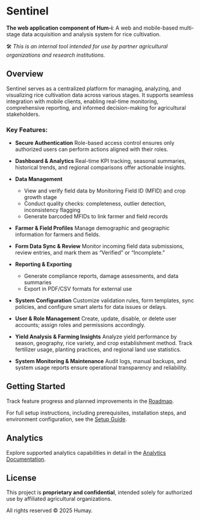 # Sentinel

**The web application component of Hum-i**: A web and mobile-based multi-stage data acquisition and analysis system for rice cultivation.

🛠️ _This is an internal tool intended for use by partner agricultural organizations and research institutions._

## Overview

Sentinel serves as a centralized platform for managing, analyzing, and visualizing rice cultivation data across various stages. It supports seamless integration with mobile clients, enabling real-time monitoring, comprehensive reporting, and informed decision-making for agricultural stakeholders.

### Key Features:

- **Secure Authentication**
  Role-based access control ensures only authorized users can perform actions aligned with their roles.

- **Dashboard & Analytics**
  Real-time KPI tracking, seasonal summaries, historical trends, and regional comparisons offer actionable insights.

- **Data Management**

  - View and verify field data by Monitoring Field ID (MFID) and crop growth stage
  - Conduct quality checks: completeness, outlier detection, inconsistency flagging
  - Generate barcoded MFIDs to link farmer and field records

- **Farmer & Field Profiles**
  Manage demographic and geographic information for farmers and fields.

- **Form Data Sync & Review**
  Monitor incoming field data submissions, review entries, and mark them as “Verified” or “Incomplete.”

- **Reporting & Exporting**

  - Generate compliance reports, damage assessments, and data summaries
  - Export in PDF/CSV formats for external use

- **System Configuration**
  Customize validation rules, form templates, sync policies, and configure smart alerts for data issues or delays.

- **User & Role Management**
  Create, update, disable, or delete user accounts; assign roles and permissions accordingly.

- **Yield Analysis & Farming Insights**
  Analyze yield performance by season, geography, rice variety, and crop establishment method.
  Track fertilizer usage, planting practices, and regional land use statistics.

- **System Monitoring & Maintenance**
  Audit logs, manual backups, and system usage reports ensure operational transparency and reliability.

## Getting Started

Track feature progress and planned improvements in the [Roadmap](./docs/roadmap.md).

For full setup instructions, including prerequisites, installation steps, and environment configuration, see the [Setup Guide](./docs/setup.md).

## Analytics

Explore supported analytics capabilities in detail in the [Analytics Documentation](./docs/analytics.md).

## License

This project is **proprietary and confidential**, intended solely for authorized use by affiliated agricultural organizations.

All rights reserved © 2025 Humay.
